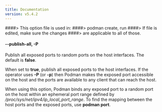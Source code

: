 ```yaml
---
title: Documentation
version: v5.4.2
---
```


####> This option file is used in:
####>   podman create, run
####> If file is edited, make sure the changes
####> are applicable to all of those.
#### **--publish-all**, **-P**

Publish all exposed ports to random ports on the host interfaces. The default is **false**.

When set to **true**, publish all exposed ports to the host interfaces.
If the operator uses **-P** (or **-p**) then Podman makes the
exposed port accessible on the host and the ports are available to any
client that can reach the host.

When using this option, Podman binds any exposed port to a random port on the host
within an ephemeral port range defined by */proc/sys/net/ipv4/ip_local_port_range*.
To find the mapping between the host ports and the exposed ports, use **podman port**.
